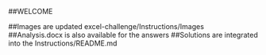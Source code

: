 ##WELCOME


##Images are updated excel-challenge/Instructions/Images
##Analysis.docx is also available for the answers
##Solutions are integrated into the Instructions/README.md
